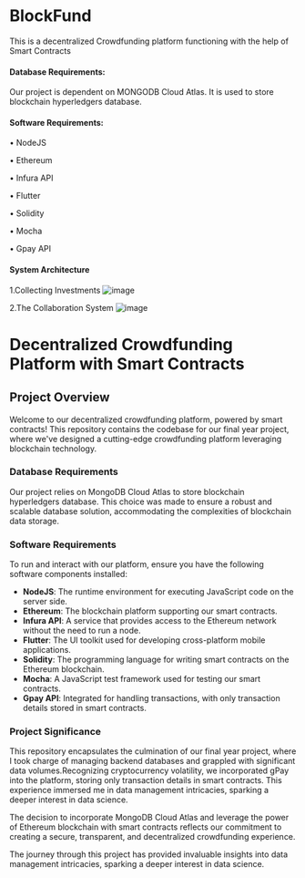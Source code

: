 # BlockFund
This is a decentralized Crowdfunding platform functioning with the help of Smart Contracts

#### Database Requirements:
Our project is dependent on MONGODB Cloud Atlas. It is used to store blockchain hyperledgers database.

#### Software Requirements:
•	NodeJS

•	Ethereum

•	Infura API

•	Flutter

•	Solidity

•	Mocha

•	Gpay API

#### System Architecture
1.Collecting Investments
![image](https://github.com/Keyurkolambe/BlockFund/assets/66724435/63cf273f-d011-4e80-b1ec-2b9c9144fda0)

2.The Collaboration System
![image](https://github.com/Keyurkolambe/BlockFund/assets/66724435/65fb8c49-7210-43f6-99a6-6e61b5510e67)




# Decentralized Crowdfunding Platform with Smart Contracts

## Project Overview

Welcome to our decentralized crowdfunding platform, powered by smart contracts! This repository contains the codebase for our final year project, where we've designed a cutting-edge crowdfunding platform leveraging blockchain technology.

### Database Requirements

Our project relies on MongoDB Cloud Atlas to store blockchain hyperledgers database. This choice was made to ensure a robust and scalable database solution, accommodating the complexities of blockchain data storage.

### Software Requirements

To run and interact with our platform, ensure you have the following software components installed:

- **NodeJS**: The runtime environment for executing JavaScript code on the server side.
- **Ethereum**: The blockchain platform supporting our smart contracts.
- **Infura API**: A service that provides access to the Ethereum network without the need to run a node.
- **Flutter**: The UI toolkit used for developing cross-platform mobile applications.
- **Solidity**: The programming language for writing smart contracts on the Ethereum blockchain.
- **Mocha**: A JavaScript test framework used for testing our smart contracts.
- **Gpay API**: Integrated for handling transactions, with only transaction details stored in smart contracts.

### Project Significance

This repository encapsulates the culmination of our final year project, where I took charge of managing backend databases and grappled with significant data volumes.Recognizing cryptocurrency volatility, we incorporated gPay into the platform, storing only transaction details in 
smart contracts. This experience immersed me in data management intricacies, sparking a deeper interest in data science. 

The decision to incorporate MongoDB Cloud Atlas and leverage the power of Ethereum blockchain with smart contracts reflects our commitment to creating a secure, transparent, and decentralized crowdfunding experience.

The journey through this project has provided invaluable insights into data management intricacies, sparking a deeper interest in data science.





